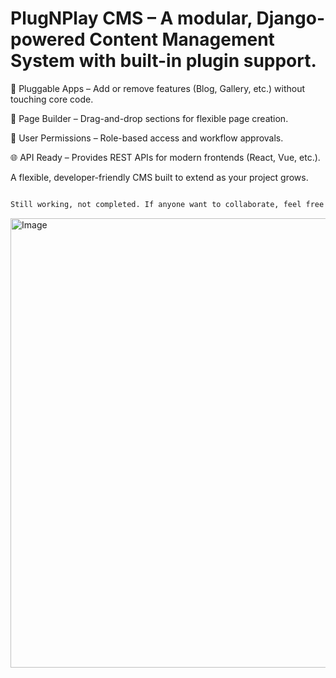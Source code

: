 # PlugNPlay CMS – A modular, Django-powered Content Management System with built-in plugin support.

🔌 Pluggable Apps – Add or remove features (Blog, Gallery, etc.) without touching core code.

🧩 Page Builder – Drag-and-drop sections for flexible page creation.

🔐 User Permissions – Role-based access and workflow approvals.

🌐 API Ready – Provides REST APIs for modern frontends (React, Vue, etc.).

A flexible, developer-friendly CMS built to extend as your project grows.

```bash

Still working, not completed. If anyone want to collaborate, feel free to join ,it's a public repo....

```

<img width="1563" height="719" alt="Image" src="https://github.com/user-attachments/assets/45c8fd38-9c0e-4829-b605-e6d57fb05a10" />
